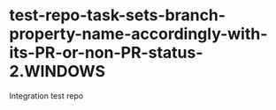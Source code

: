 # test-repo-task-sets-branch-property-name-accordingly-with-its-PR-or-non-PR-status-2.WINDOWS
Integration test repo
